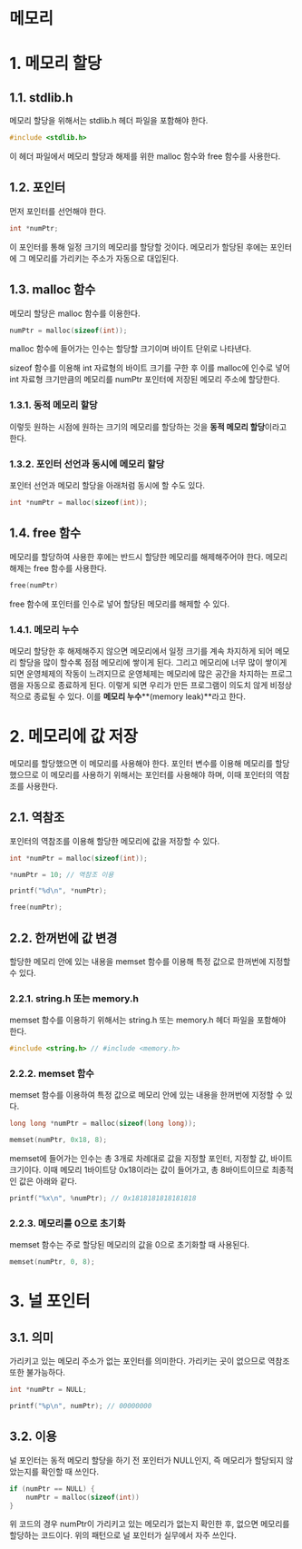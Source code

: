메모리
=============

# 1. 메모리 할당

## 1.1. stdlib.h

메모리 할당을 위해서는 stdlib.h 헤더 파일을 포함해야 한다.

```c
#include <stdlib.h>
```

이 헤더 파일에서 메모리 할당과 해제를 위한 malloc 함수와 free 함수를 사용한다.

## 1.2. 포인터

먼저 포인터를 선언해야 한다.

```c
int *numPtr;
```

이 포인터를 통해 일정 크기의 메모리를 할당할 것이다. 메모리가 할당된 후에는 포인터에 그 메모리를 가리키는 주소가 자동으로 대입된다.

## 1.3. malloc 함수

메모리 할당은 malloc 함수를 이용한다.

```c
numPtr = malloc(sizeof(int));
```

malloc 함수에 들어가는 인수는 할당할 크기이며 바이트 단위로 나타낸다.

sizeof 함수를 이용해 int 자료형의 바이트 크기를 구한 후 이를 malloc에 인수로 넣어 int 자료형 크기만큼의 메모리를 numPtr 포인터에 저장된 메모리 주소에 할당한다.

### 1.3.1. 동적 메모리 할당

이렇듯 원하는 시점에 원하는 크기의 메모리를 할당하는 것을 **동적 메모리 할당**이라고 한다.

### 1.3.2. 포인터 선언과 동시에 메모리 할당

포인터 선언과 메모리 할당을 아래처럼 동시에 할 수도 있다.

```c
int *numPtr = malloc(sizeof(int));
```

## 1.4. free 함수

메모리를 할당하여 사용한 후에는 반드시 할당한 메모리를 해제해주어야 한다. 메모리 해제는 free 함수를 사용한다.

```c
free(numPtr)
```

free 함수에 포인터를 인수로 넣어 할당된 메모리를 해제할 수 있다.

### 1.4.1. 메모리 누수

메모리 할당한 후 해제해주지 않으면 메모리에서 일정 크기를 계속 차지하게 되어 메모리 할당을 많이 할수록 점점 메모리에 쌓이게 된다. 그리고 메모리에 너무 많이 쌓이게 되면 운영체제의 작동이 느려지므로 운영체제는 메모리에 많은 공간을 차지하는 프로그램을 자동으로 종료하게 된다. 이렇게 되면 우리가 만든 프로그램이 의도치 않게 비정상적으로 종료될 수 있다. 이를 **메모리 누수****(memory leak)**라고 한다.

# 2. 메모리에 값 저장

메모리를 할당했으면 이 메모리를 사용해야 한다. 포인터 변수를 이용해 메모리를 할당했으므로 이 메모리를 사용하기 위해서는 포인터를 사용해야 하며, 이때 포인터의 역참조를 사용한다.

## 2.1. 역참조

포인터의 역참조를 이용해 할당한 메모리에 값을 저장할 수 있다.

```c
int *numPtr = malloc(sizeof(int));

*numPtr = 10; // 역참조 이용

printf("%d\n", *numPtr);

free(numPtr);
```

## 2.2. 한꺼번에 값 변경

할당한 메모리 안에 있는 내용을 memset 함수를 이용해 특정 값으로 한꺼번에 지정할 수 있다.

### 2.2.1. string.h 또는 memory.h

memset 함수를 이용하기 위해서는 string.h 또는 memory.h 헤더 파일을 포함해야 한다.

```c
#include <string.h> // #include <memory.h>
```

### 2.2.2. memset 함수

memset 함수를 이용하여 특정 값으로 메모리 안에 있는 내용을 한꺼번에 지정할 수 있다.

```c
long long *numPtr = malloc(sizeof(long long));

memset(numPtr, 0x18, 8);
```

memset에 들어가는 인수는 총 3개로 차례대로 값을 지정할 포인터, 지정할 값, 바이트 크기이다. 이때 메모리 1바이트당 0x18이라는 값이 들어가고, 총 8바이트이므로 최종적인 값은 아래와 같다.

```c
printf("%x\n", %numPtr); // 0x1818181818181818
```

### 2.2.3. 메모리를 0으로 초기화

memset 함수는 주로 할당된 메모리의 값을 0으로 초기화할 때 사용된다.

```c
memset(numPtr, 0, 8);
```

# 3. 널 포인터

## 3.1. 의미

가리키고 있는 메모리 주소가 없는 포인터를 의미한다. 가리키는 곳이 없으므로 역참조 또한 불가능하다.

```c
int *numPtr = NULL;

printf("%p\n", numPtr); // 00000000
```

## 3.2. 이용

널 포인터는 동적 메모리 할당을 하기 전 포인터가 NULL인지, 즉 메모리가 할당되지 않았는지를 확인할 때 쓰인다.

```c
if (numPtr == NULL) {
	numPtr = malloc(sizeof(int))
}
```

위 코드의 경우 numPtr이 가리키고 있는 메모리가 없는지 확인한 후, 없으면 메모리를 할당하는 코드이다. 위의 패턴으로 널 포인터가 실무에서 자주 쓰인다.
